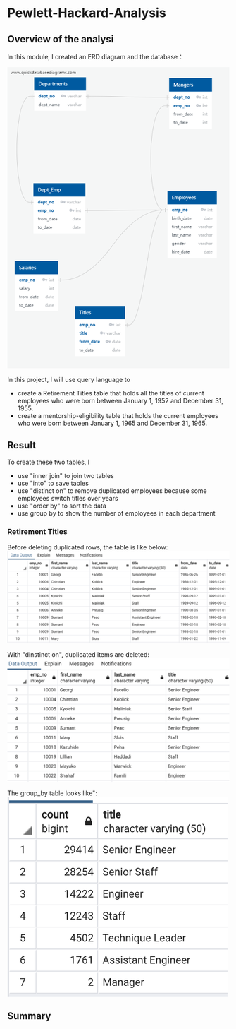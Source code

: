 # Pewlett-Hackard-Analysis


## Overview of the analysi
In this module, I created an ERD diagram and the database：

![schema](QuickDBD-export.png)

In this project, I will use query language to  
- create a Retirement Titles table that holds all the titles of current employees who were born between January 1, 1952 and December 31, 1955.
- create a mentorship-eligibility table that holds the current employees who were born between January 1, 1965 and December 31, 1965.

## Result
To create these two tables, I  
- use "inner join" to join two tables
- use "into" to save tables
- use "distinct on" to remove duplicated employees because some employees switch titles over years
- use "order by" to sort the data
- use group by to show the number of employees in each department

### Retirement Titles
Before deleting duplicated rows, the table is like below:
![before](before_distinct_on.png)

With "dinstinct on", duplicated items are deleted:
![after](after_distinct_on.png)

The group_by table looks like":
![groupby](groupby.png)

## Summary 

